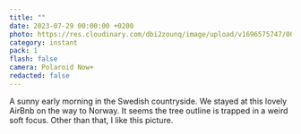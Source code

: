```yaml
---
title: ""
date: 2023-07-29 00:00:00 +0200
photo: https://res.cloudinary.com/dbi2zounq/image/upload/v1696575747/004_r3inbs.jpg
category: instant
pack: 1
flash: false
camera: Polaroid Now+
redacted: false
---
```

A sunny early morning in the Swedish countryside. We stayed at this lovely AirBnb on the way to Norway. It seems the tree outline is trapped in a weird soft focus. Other than that, I like this picture.
